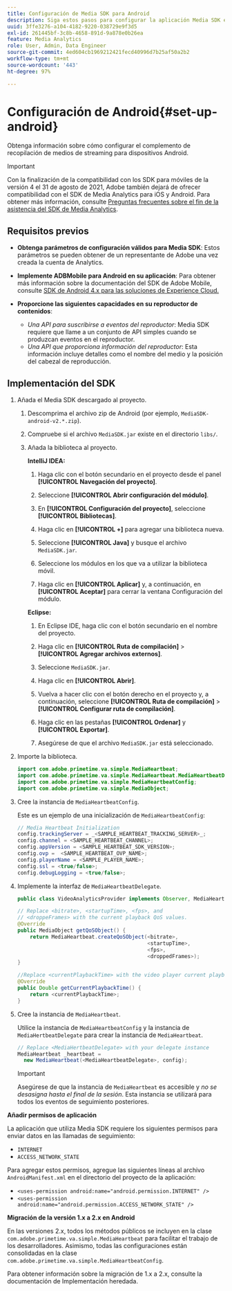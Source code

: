 ```yaml
---
title: Configuración de Media SDK para Android
description: Siga estos pasos para configurar la aplicación Media SDK en Android.
uuid: 3ffe3276-a104-4182-9220-038729e9f3d5
exl-id: 261445bf-3c8b-4658-891d-9a878e0b26ea
feature: Media Analytics
role: User, Admin, Data Engineer
source-git-commit: 4ed604cb1969212421fecd40996d7b25af50a2b2
workflow-type: tm+mt
source-wordcount: '443'
ht-degree: 97%

---
```


# Configuración de Android{#set-up-android}

Obtenga información sobre cómo configurar el complemento de recopilación de medios de streaming para dispositivos Android.

>[!IMPORTANT]
>
>Con la finalización de la compatibilidad con los SDK para móviles de la versión 4 el 31 de agosto de 2021, Adobe también dejará de ofrecer compatibilidad con el SDK de Media Analytics para iOS y Android.  Para obtener más información, consulte [Preguntas frecuentes sobre el fin de la asistencia del SDK de Media Analytics](/help/additional-resources/end-of-support-faqs.md).


## Requisitos previos

* **Obtenga parámetros de configuración válidos para Media SDK**: Estos parámetros se pueden obtener de un representante de Adobe una vez creada la cuenta de Analytics.
* **Implemente ADBMobile para Android en su aplicación**: Para obtener más información sobre la documentación del SDK de Adobe Mobile, consulte [SDK de Android 4.x para las soluciones de Experience Cloud.](https://experienceleague.adobe.com/docs/mobile-services/android/overview.html?lang=es)

* **Proporcione las siguientes capacidades en su reproductor de contenidos**:
   * *Una API para suscribirse a eventos del reproductor*: Media SDK requiere que llame a un conjunto de API simples cuando se produzcan eventos en el reproductor.
   * *Una API que proporciona información del reproductor*: Esta información incluye detalles como el nombre del medio y la posición del cabezal de reproducción.

## Implementación del SDK

1. Añada el Media SDK descargado al proyecto.

   1. Descomprima el archivo zip de Android (por ejemplo, `MediaSDK-android-v2.*.zip`).
   1. Compruebe si el archivo `MediaSDK.jar` existe en el directorio `libs/`.

   1. Añada la biblioteca al proyecto.

      **IntelliJ IDEA:**

      1. Haga clic con el botón secundario en el proyecto desde el panel **[!UICONTROL Navegación del proyecto]**.
      1. Seleccione **[!UICONTROL Abrir configuración del módulo]**.
      1. En **[!UICONTROL Configuración del proyecto]**, seleccione **[!UICONTROL Bibliotecas]**.

      1. Haga clic en **[!UICONTROL +]** para agregar una biblioteca nueva.
      1. Seleccione **[!UICONTROL Java]** y busque el archivo `MediaSDK.jar`.

      1. Seleccione los módulos en los que va a utilizar la biblioteca móvil.
      1. Haga clic en **[!UICONTROL Aplicar]** y, a continuación, en **[!UICONTROL Aceptar]** para cerrar la ventana Configuración del módulo.

      **Eclipse:**

      1. En Eclipse IDE, haga clic con el botón secundario en el nombre del proyecto.
      1. Haga clic en **[!UICONTROL Ruta de compilación]** > **[!UICONTROL Agregar archivos externos]**.
      1. Seleccione `MediaSDK.jar`.
      1. Haga clic en **[!UICONTROL Abrir]**.
      1. Vuelva a hacer clic con el botón derecho en el proyecto y, a continuación, seleccione **[!UICONTROL Ruta de compilación]** > **[!UICONTROL Configurar ruta de compilación]**.
      1. Haga clic en las pestañas **[!UICONTROL Ordenar]** y **[!UICONTROL Exportar]**.

      1. Asegúrese de que el archivo `MediaSDK.jar` está seleccionado.

1. Importe la biblioteca.

   ```java
   import com.adobe.primetime.va.simple.MediaHeartbeat;
   import com.adobe.primetime.va.simple.MediaHeartbeat.MediaHeartbeatDelegate;
   import com.adobe.primetime.va.simple.MediaHeartbeatConfig;
   import com.adobe.primetime.va.simple.MediaObject;
   ```

1. Cree la instancia de `MediaHeartbeatConfig`.

   Este es un ejemplo de una inicialización de `MediaHeartbeatConfig`:

   ```java
   // Media Heartbeat Initialization
   config.trackingServer = _<SAMPLE_HEARTBEAT_TRACKING_SERVER>_;
   config.channel = <SAMPLE_HEARTBEAT_CHANNEL>;
   config.appVersion = <SAMPLE_HEARTBEAT_SDK_VERSION>;
   config.ovp =  <SAMPLE_HEARTBEAT_OVP_NAME>;
   config.playerName = <SAMPLE_PLAYER_NAME>;
   config.ssl = <true/false>;
   config.debugLogging = <true/false>;
   ```

1. Implemente la interfaz de `MediaHeartbeatDelegate`.

   ```java
   public class VideoAnalyticsProvider implements Observer, MediaHeartbeatDelegate{}
   ```

   ```java
   // Replace <bitrate>, <startupTime>, <fps>, and  
   // <droppeFrames> with the current playback QoS values.  
   @Override
   public MediaObject getQoSObject() {
       return MediaHeartbeat.createQoSObject(<bitrate>,  
                                             <startupTime>,  
                                             <fps>,  
                                             <droppedFrames>);
   }
   
   //Replace <currentPlaybackTime> with the video player current playback time
   @Override
   public Double getCurrentPlaybackTime() {
       return <currentPlaybackTime>;
   }
   ```

1. Cree la instancia de `MediaHeartbeat`.

   Utilice la instancia de `MediaHeartbeatConfig` y la instancia de `MediaHertbeatDelegate` para crear la instancia de `MediaHeartbeat`.

   ```java
   // Replace <MediaHertbeatDelegate> with your delegate instance
   MediaHeartbeat _heartbeat =  
     new MediaHeartbeat(<MediaHeartbeatDelegate>, config);
   ```

   >[!IMPORTANT]
   >
   >Asegúrese de que la instancia de `MediaHeartbeat` es accesible y *no se desasigna hasta el final de la sesión*. Esta instancia se utilizará para todos los eventos de seguimiento posteriores.

**Añadir permisos de aplicación**

La aplicación que utiliza Media SDK requiere los siguientes permisos para enviar datos en las llamadas de seguimiento:

* `INTERNET`
* `ACCESS_NETWORK_STATE`

Para agregar estos permisos, agregue las siguientes líneas al archivo `AndroidManifest.xml` en el directorio del proyecto de la aplicación:

* `<uses-permission android:name="android.permission.INTERNET" />`
* `<uses-permission android:name="android.permission.ACCESS_NETWORK_STATE" />`

**Migración de la versión 1.x a 2.x en Android**

En las versiones 2.x, todos los métodos públicos se incluyen en la clase `com.adobe.primetime.va.simple.MediaHeartbeat` para facilitar el trabajo de los desarrolladores. Asimismo, todas las configuraciones están consolidadas en la clase `com.adobe.primetime.va.simple.MediaHeartbeatConfig`.

Para obtener información sobre la migración de 1.x a 2.x, consulte la documentación de Implementación heredada.
